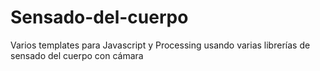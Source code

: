 # Sensado-del-cuerpo
Varios templates para Javascript y Processing usando varias librerías de sensado del cuerpo con cámara
